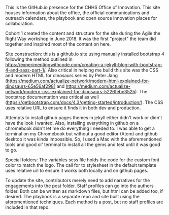 This is the GitHub.io presence for the CHHS Office of Innovation. This site houses information about the office, the official communications and outreach calendars, the playbook and open source innovation places for collaboration.

Cohort 1 created the content and structure for the site during the Agile the Right Way workshop in June 2018. It was the first "project" the team did together and inspired most of the content on here.

Site construction: this is a github.io site using manually installed bootstrap 4 following the method outlined in https://experimentingwithcode.com/creating-a-jekyll-blog-with-bootstrap-4-and-sass-part-1/. Also critical in helping me build this site was the CSS and modern HTML for dinosaurs series by Peter Jang (https://medium.com/actualize-network/modern-html-explained-for-dinosaurs-65e56af2981 and https://medium.com/actualize-network/modern-css-explained-for-dinosaurs-5226febe3525). The bootstrap documentation was critical as well (https://getbootstrap.com/docs/4.3/getting-started/introduction/). The CSS uses relative URL to ensure it finds it in both dev and production.

Attempts to install github pages themes in jekyll either didn't work or didn't have the look I wanted. Also, installing everything in github on a chromebook didn't let me do everything I needed to. I was able to get a terminal on my Chromebook but without a good editor (Atom) and github desktop it was kinda impossible. So, I used a Mac with the aforementioned tools and good ol' terminal to install all the gems and test until it was good to go.

Special folders: The variables scss file holds the code for the custom font color to match the logo. The call for to stylesheet in the default template uses relative url to ensure it works both locally and on github pages.

To update the site, contributors merely need to add narratives for the engagements into the post folder. Staff profiles can go into the authors folder. Both can be written as markdown files, but html can be added too, if desired. The playbook is a separate repo and site built using the aforementioned techniques. Each method is a post, but no staff profiles are included in that repo.
